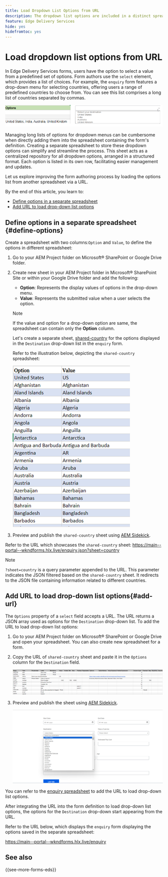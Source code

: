 ```yaml
---
title: Load Dropdown List Options from URL 
description: The dropdown list options are included in a distinct spreadsheet and then imported into the primary spreadsheet via the provided URL.
feature: Edge Delivery Services
hide: yes
hidefromtoc: yes
---
```


# Load dropdown list options from URL 

In Edge Delivery Services forms, users have the option to select a value from a predefined set of options. Form authors use the `select` element, which provides a list of choices. 
For example, the `enquiry` form features a drop-down menu for selecting countries, offering users a range of predefined countries to choose from. You can see this list comprises a long list of countries separated by commas.

![Drop-down options](/help/forms/assets/drop-down-options.png)

Managing long lists of options for dropdown menus can be cumbersome when directly adding them into the spreadsheet containing the form's definition. Creating a separate spreadsheet to store these dropdown options can simplify and streamline the process. This sheet acts as a centralized repository for all dropdown options, arranged in a structured format. Each option is listed in its own row, facilitating easier management and updates.

Let us explore improving the form authoring process by loading the options list from another spreadsheet via a URL. 

By the end of this article, you learn to:

* [Define options in a separate spreadsheet ](#define-options)
* [Add URL to load drop-down list options](#add-url)

## Define options in a separate spreadsheet {#define-options}

Create a spreadsheet with two columns:`Option` and `Value`, to define the options in different spreadsheet:

1. Go to your AEM Project folder on Microsoft® SharePoint or Google Drive folder. 
2. Create new sheet in your AEM Project folder in Microsoft® SharePoint Site or within your Google Drive folder and add the following:
   
    * **Option**: Represents the display values of options in the drop-down menu.
    * **Value**: Represents the submitted value when a user selects the option.

    >[!NOTE]
    >
    > If the value and option for a drop-down option are same, the spreadsheet can contain only the **Option** column.

   Let's create a separate sheet, [shared-country](/help/forms/assets/country-options.xlsx) for the options displayed in the `Destination` drop-down list in the `enquiry` form.

    Refer to the illustration below, depicting the `shared-country` spreadsheet:

   ![Drop-down for country](/help/forms/assets/drop-down-country-options.png)

1. Preview and publish the `shared-country` sheet using [AEM Sidekick](https://www.aem.live/developer/tutorial#preview-and-publish-your-content). 
  
Refer to the URL which showcases the `shared-country` sheet:
   https://main--portal--wkndforms.hlx.live/enquiry.json?sheet=country 

>[!NOTE]
>
> `?sheet=country` is a query parameter appended to the URL. This parameter indicates the JSON filtered based on the `shared-country` sheet. It redirects to the JSON file containing information related to different countries.

## Add URL to load drop-down list options{#add-url}

The `Options` property of a `select` field accepts a URL. The URL returns a JSON array used as options for the `Destination` drop-down list. To add the URL to load drop-down list options:

1. Go to your AEM Project folder on Microsoft® SharePoint or Google Drive and open your spreadsheet. You can also create new spreadsheet for a form.
1. Copy the URL of `shared-country` sheet and paste it in the `Options` column for the `Destination` field.

     ![Enquiry spreadsheet](/help/forms/assets/drop-down-enquiry.png)

1. Preview and publish the sheet using [AEM Sidekick](https://www.aem.live/developer/tutorial#preview-and-publish-your-content).


   ![Drop-down for country](/help/forms/assets/load-dropdown-options-form.png)

You can refer to the [enquiry spreadsheet](/help/forms/assets/drop-down-enquiry.xlsx) to add the URL to load drop-down list options.

After integrating the URL into the form definition to load drop-down list options, the options for the `Destination` drop-down start appearing from the URL.

Refer to the URL below, which displays the `enquiry` form displaying the options saved in the separate spreadsheet:

https://main--portal--wkndforms.hlx.live/enquiry 

## See also

{{see-more-forms-eds}}

   